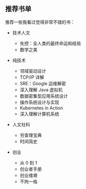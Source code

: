 ## 推荐书单

推荐一些我看过觉得非常不错的书：

-   技术人文

    -   失控：全人类的最终命运和结局
    -   数学之美

-   纯技术

    -   领域驱动设计
    -   TCP/IP 详解
    -   SRE：Google 运维解密
    -   深入理解 Java 虚拟机
    -   数据密集型应用系统设计
    -   操作系统设计与实现
    -   Kubernetes in Action
    -   深入理解计算机系统

-   人文社科

    -   穷查理宝典
    -   时间简史

-   创业
    -   从 0 到 1
    -   创业者手册
    -   创业维艰
    -   不拘一格
